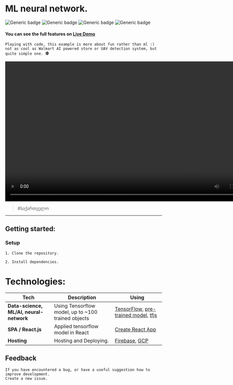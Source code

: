 # ML neural network.
![Generic badge](https://badgen.net/badge/Data-Science-ML/Tensorflow/orange) ![Generic badge](https://badgen.net/badge/pre-trained-models/model/orange) ![Generic badge](https://badgen.net/badge/SPA/Reactjs/blue) ![Generic badge](https://badgen.net/badge/Serverless/firebase/yellow)

#### You can see the full features on [Live Demo](https://ml-neural-network.web.app)

```
Playing with code, this example is more about fun rather than ml :)
not as cool as Walmart AI powered store or UAV detection system, but quite simple one. 🕵️‍
```


<video width="800" height="450" controls autoplay >
  <source src="./in-use.webm" >
</video>

> #საქართველო

---
## Getting started:

### Setup

```
1. Clone the repository.
```

```
2. Install dependencies.
```

# Technologies: 
| **Tech** | **Description** |**Using** |
|----------|-------|----|
| **Data-science, ML/AI, neural-network** | Using Tensorflow model, up to ~100 trained objects  | [TensorFlow](https://www.tensorflow.org/), [pre-trained model](https://github.com/tensorflow/tfjs-models/tree/master/coco-ssd), [tfjs](https://github.com/tensorflow/tfjs)
| **SPA / React.js**  | Applied tensorflow model in React | [Create React App](https://github.com/facebook/create-react-app)
| **Hosting** | Hosting and Deploying. | [Firebase](https://firebase.google.com/), [GCP](https://cloud.google.com/)


## Feedback

    If you have encountered a bug, or have a useful suggestion how to improve development.
    Create a new issue.

